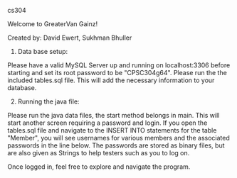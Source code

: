 cs304


Welcome to GreaterVan Gainz!

Created by: David Ewert, Sukhman Bhuller



1) Data base setup:

Please have a valid MySQL Server up and running on localhost:3306 before starting and set its root password to be "CPSC304g64".  Please run the the included tables.sql file.  This will add the necessary information to your database.

2) Running the java file:

Please run the java data files, the start method belongs in main.  This will start another screen requiring a password and login.  If you open the tables.sql file and navigate to the INSERT INTO statements for the table "Member", you will see usernames for various members and the associated passwords in the line below.  The passwords are stored as binary files, but are also given as Strings to help testers such as you to log on.

Once logged in, feel free to explore and navigate the program.  
